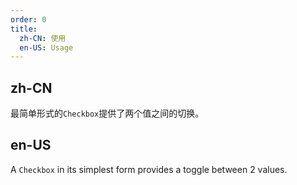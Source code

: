 ```yaml
---
order: 0
title:
  zh-CN: 使用
  en-US: Usage
---
```


## zh-CN

最简单形式的`Checkbox`提供了两个值之间的切换。

## en-US

A `Checkbox` in its simplest form provides a toggle between 2 values.
